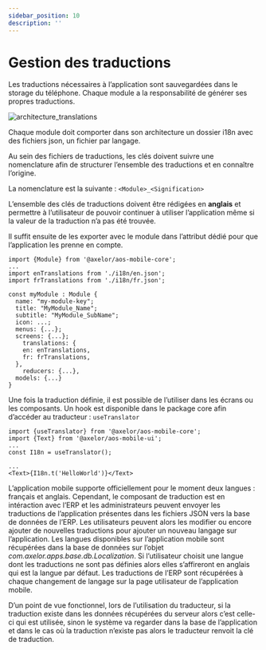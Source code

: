 ```yaml
---
sidebar_position: 10
description: ''
---
```


# Gestion des traductions

Les traductions nécessaires à l’application sont sauvegardées dans le storage du téléphone. Chaque module a la responsabilité de générer ses propres traductions.

![architecture_translations](/img/fr/architecture_translations.png)

Chaque module doit comporter dans son architecture un dossier i18n avec des fichiers json, un fichier par langage.

Au sein des fichiers de traductions, les clés doivent suivre une nomenclature afin de structurer l’ensemble des traductions et en connaître l’origine.

La nomenclature est la suivante : `<Module>_<Signification>`

L’ensemble des clés de traductions doivent être rédigées en **anglais** et permettre à l’utilisateur de pouvoir continuer à utiliser l’application même si la valeur de la traduction n’a pas été trouvée.

Il suffit ensuite de les exporter avec le module dans l’attribut dédié pour que l’application les prenne en compte.

```tsx
import {Module} from '@axelor/aos-mobile-core';
...
import enTranslations from './i18n/en.json';
import frTranslations from './i18n/fr.json';

const myModule : Module {
  name: "my-module-key";
  title: "MyModule_Name";
  subtitle: "MyModule_SubName";
  icon: ...;
  menus: {...};
  screens: {...};
	translations: {
    en: enTranslations,
    fr: frTranslations,
  },
	reducers: {...},
  models: {...}
}
```

Une fois la traduction définie, il est possible de l’utiliser dans les écrans ou les composants. Un hook est disponible dans le package core afin d’accéder au traducteur : `useTranslator`

```tsx
import {useTranslator} from '@axelor/aos-mobile-core';
import {Text} from '@axelor/aos-mobile-ui';
...
const I18n = useTranslator();

...
<Text>{I18n.t('HelloWorld')}</Text>
```

L’application mobile supporte officiellement pour le moment deux langues : français et anglais. Cependant, le composant de traduction est en intéraction avec l’ERP et les administrateurs peuvent envoyer les traductions de l’application présentes dans les fichiers JSON vers la base de données de l’ERP. Les utilisateurs peuvent alors les modifier ou encore ajouter de nouvelles traductions pour ajouter un nouveau langage sur l’application. Les langues disponibles sur l’application mobile sont récupérées dans la base de données sur l’objet _com.axelor.apps.base.db.Localization_. Si l’utilisateur choisit une langue dont les traductions ne sont pas définies alors elles s’affireront en anglais qui est la langue par défaut. Les traductions de l’ERP sont récupérées à chaque changement de langage sur la page utilisateur de l’application mobile.

D’un point de vue fonctionnel, lors de l’utilisation du traducteur, si la traduction existe dans les données récupérées du serveur alors c’est celle-ci qui est utilisée, sinon le système va regarder dans la base de l’application et dans le cas où la traduction n’existe pas alors le traducteur renvoit la clé de traduction.
